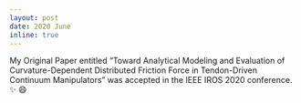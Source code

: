 ```yaml
---
layout: post
date: 2020 June
inline: true
---
```


My Original Paper entitled “Toward Analytical Modeling and Evaluation of Curvature-Dependent Distributed Friction Force in Tendon-Driven Continuum Manipulators” was accepted in the IEEE IROS 2020 conference. :sparkles: :smile:
